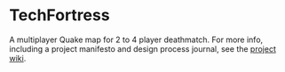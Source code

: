 # TechFortress

A multiplayer Quake map for 2 to 4 player deathmatch.
For more info, including a project manifesto and design process journal, see the [project wiki](https://github.com/TheConcu/QuakingMultiMap/wiki).

